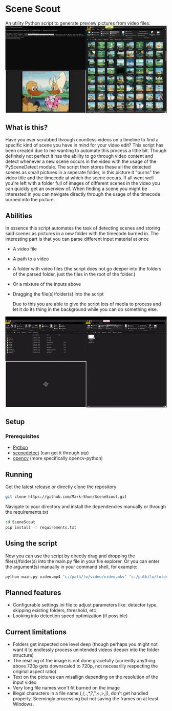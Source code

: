 # Scene Scout
An utility Python script to generate preview pictures from video files.
![Picture of the process](./doc/media/program-screen-capture.jpg)

## What is this?
Have you ever scrubbed through countless videos on a timeline to find a specific kind of scene you have in mind for your video edit?
This script has been created due to me wanting to automate this process a little bit. Though definitely not perfect it has the ability to go through video content and detect whenever a new scene occurs in the video with the usage of the PySceneDetect module. The script then stores these all the detected scenes as small pictures in a seperate folder, in this picture it "burns" the video title and the timecode at which the scene occurs. If all went well you're left with a folder full of images of different scenes in the video you can quickly get an overview of. When finding a scene you might be interested in you can navigate directly through the usage of the timecode burned into the picture.

## Abilities
In essence this script automates the task of detecting scenes and storing said scenes as pictures in a new folder with the timecode burned in.
The interesting part is that you can parse different input material at once
- A video file
- A path to a video
- A folder with video files (the script does not go deeper into the folders of the parsed folder, just the files in the root of the folder.)
- Or a mixture of the inputs above
- Dragging the file(s)/folder(s) into the script

  Due to this you are able to give the script lots of media to process and let it do its thing in the background while you can do something else.

![Processing one video file](./doc/media/process.gif)

## Setup
### Prerequisites
- [Python](https://www.python.org/)
- [scenedetect](https://www.scenedetect.com/) (can get it through pip)
- [opencv](https://opencv.org/) (more specifically opencv-python)

## Running
Get the latest release or directly clone the repository
```bash
git clone https://github.com/Mark-Shun/SceneScout.git
```

Navigate to your directory and install the dependencies manually or through the requirements.txt
```bash
cd SceneScout
pip install -r requirements.txt
```

## Using the script
Now you can use the script by directly drag and dropping the file(s)/folder(s) into the main.py file in your file explorer.
Or you can enter the argument(s) manually in your command shell, for example:
```bash
python main.py video.mp4 "c:/path/to/video/video.mkv" "c:/path/to/folder/with/videos"
```

## Planned features
- Configurable settings.ini file to adjust parameters like: detector type, skipping existing folders, threshold, etc
- Looking into detection speed optimization (if possible)

## Current limitations
- Folders get inspected one level deep (though perhaps you might not want it to endlessly process unintended videos deeper into the folder structure)
- The resizing of the image is not done gracefully (currently anything above 720p gets downscaled to 720p, not necesarilly respecting the original aspect ratio)
- Text on the pictures can misallign depending on the resolution of the input video
- Very long file names won't fit burned on the image
- Illegal characters in a file name (\,/,:,*,?,",<,>,|), don't get handled properly. Seemingly processing but not saving the frames on at least Windows.
